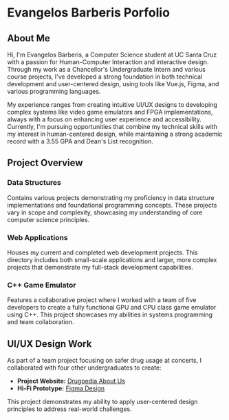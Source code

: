 # Evangelos Barberis Porfolio

## About Me
Hi, I'm Evangelos Barberis, a Computer Science student at UC Santa Cruz with a passion for Human-Computer Interaction and interactive design. Through my work as a Chancellor's Undergraduate Intern and various course projects, I've developed a strong foundation in both technical development and user-centered design, using tools like Vue.js, Figma, and various programming languages.

My experience ranges from creating intuitive UI/UX designs to developing complex systems like video game emulators and FPGA implementations, always with a focus on enhancing user experience and accessibility. Currently, I'm pursuing opportunities that combine my technical skills with my interest in human-centered design, while maintaining a strong academic record with a 3.55 GPA and Dean's List recognition.

## Project Overview

### Data Structures
Contains various projects demonstrating my proficiency in data structure implementations and foundational programming concepts. These projects vary in scope and complexity, showcasing my understanding of core computer science principles.

### Web Applications
Houses my current and completed web development projects. This directory includes both small-scale applications and larger, more complex projects that demonstrate my full-stack development capabilities.

### C++ Game Emulator
Features a collaborative project where I worked with a team of five developers to create a fully functional GPU and CPU class game emulator using C++. This project showcases my abilities in systems programming and team collaboration.

## UI/UX Design Work
As part of a team project focusing on safer drug usage at concerts, I collaborated with four other undergraduates to create:

- **Project Website:** [Drugpedia About Us](https://sites.google.com/ucsc.edu/drugpedia/about-us?authuser=0)
- **Hi-Fi Prototype:** [Figma Design](https://www.figma.com/design/CPw9lznfBSRkwfc5m0fEzu/Hi-fi-prototype?node-id=0-1)

This project demonstrates my ability to apply user-centered design principles to address real-world challenges.


